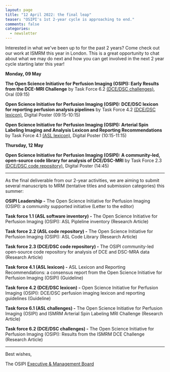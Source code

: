 ```yaml
---
layout: page
title: "12 April 2022: the final leap"
teaser: "OSIPI's 1st 2-year cycle is approaching to end."
comments: false
categories:
  - newsletter
---
```


Interested in what we've been up to for the past 2 years? Come check out our work at ISMRM this year in London. This is a great opportunity to chat about what we may do next and how you can get involved in the next 2 year cycle starting later this year!

**Monday, 09 May**

**The Open Science Initiative for Perfusion Imaging (OSIPI): Early Results from the DCE-MRI Challenge** by Task Force 6.2 [(DCE/DSC challenges)](https://osipi.org/task-force-6-2/), Oral (09:15)

**Open Science Initiative for Perfusion Imaging (OSIPI): DCE/DSC lexicon for reporting perfusion analysis pipelines** by Task Force 4.2 [(DCE/DSC lexicon)](https://osipi.org/task-force-4-2/), Digital Poster (09:15-10:15)

**Open Science Initiative for Perfusion Imaging (OSIPI): Arterial Spin Labeling Imaging and Analysis Lexicon and Reporting Recommendations** by Task Force 4.1 [(ASL lexicon)](https://osipi.org/task-force-4-1/), Digital Poster (10:15-11:15)

**Thursday, 12 May**

**Open Science Initiative for Perfusion Imaging (OSIPI): A community-led, open-source code library for analysis of DCE/DSC-MRI** by Task Force 2.3 [(DCE/DSC code repository)](https://osipi.org/task-force-2-3/), Digital Poster (14:45)

---

As the final deliverable from our 2-year activities, we are aiming to submit several manuscripts to MRM (tentative titles and submission categories) this summer:

**OSIPI Leadership -**
The Open Science Initiative for Perfusion Imaging (OSIPI): a community supported initiative
(Letter to the editor)

**Task force 1.1 (ASL software inventory) -**
The Open Science Initiative for Perfusion Imaging (OSIPI): ASL Pipleline inventory
(Research Article)

**Task force 2.2 (ASL code repository) -**
The Open Science Initiative for Perfusion Imaging (OSIPI): ASL Code Library
(Research Article)

**Task force 2.3 (DCE/DSC code repository) -**
The OSIPI community-led open-source code repository for analysis of DCE and DSC-MRA data
(Research Article)

**Task force 4.1 (ASL lexicon) -**
ASL Lexicon and Reporting Recommendations: a consensus report from the Open Science Initiative for Perfusion Imaging (OSIPI)
(Guideline)

**Task force 4.2 (DCE/DSC lexicon) -**
Open Science Initiative for Perfusion Imaging (OSIPI): DCE/DSC perfusion imaging lexicon and reporting guidelines
(Guideline)

**Task force 6.1 (ASL challenges) -**
The Open Science Initiative for Perfusion Imaging (OSIPI) and ISMRM Arterial Spin Labeling MRI Challenge
(Research Article)

**Task force 6.2 (DCE/DSC challenges) -**
The Open Science Initiative for Perfusion Imaging (OSIPI): Results from the ISMRM DCE Challenge
(Research Article)


---


Best wishes,

The OSIPI [Executive & Management Board](https://www.osipi.org/emb/)

